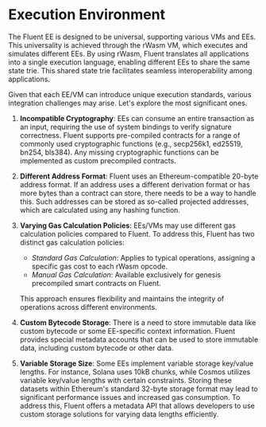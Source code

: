 # Execution Environment

The Fluent EE is designed to be universal, supporting various VMs and EEs.
This universality is achieved through the rWasm VM, which executes and simulates different EEs.
By using rWasm, Fluent translates all applications into a single execution language,
enabling different EEs to share the same state trie.
This shared state trie facilitates seamless interoperability among applications.

Given that each EE/VM can introduce unique execution standards, various integration challenges may arise.
Let's explore the most significant ones.

1. **Incompatible Cryptography**: EEs can consume an entire transaction as an input, requiring the use of system bindings to verify signature correctness. Fluent supports pre-compiled contracts for a range of commonly used cryptographic functions (e.g., secp256k1, ed25519, bn254, bls384). Any missing cryptographic functions can be implemented as custom precompiled contracts.

2. **Different Address Format**: Fluent uses an Ethereum-compatible 20-byte address format. If an address uses a different derivation format or has more bytes than a contract can store, there needs to be a way to handle this. Such addresses can be stored as so-called projected addresses, which are calculated using any hashing function.

3. **Varying Gas Calculation Policies**: EEs/VMs may use different gas calculation policies compared to Fluent. To address this, Fluent has two distinct gas calculation policies:

   - *Standard Gas Calculation*: Applies to typical operations, assigning a specific gas cost to each rWasm opcode.
   - *Manual Gas Calculation*: Available exclusively for genesis precompiled smart contracts on Fluent.

   This approach ensures flexibility and maintains the integrity of operations across different environments.

4. **Custom Bytecode Storage**: There is a need to store immutable data like custom bytecode or some EE-specific context information. Fluent provides special metadata accounts that can be used to store immutable data, including custom bytecode or other data.

5. **Variable Storage Size**: Some EEs implement variable storage key/value lengths. For instance, Solana uses 10kB chunks, while Cosmos utilizes variable key/value lengths with certain constraints. Storing these datasets within Ethereum's standard 32-byte storage format may lead to significant performance issues and increased gas consumption. To address this, Fluent offers a metadata API that allows developers to use custom storage solutions for varying data lengths efficiently.
